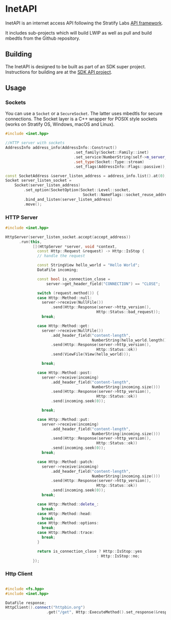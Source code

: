 # InetAPI

InetAPI is an internet access API following the Stratify Labs [API framework](https://github.com/StratifyLabs/API).

It includes sub-projects which will build LWIP as well as pull and build mbedtls from the Github repository.

## Building

The InetAPI is designed to be built as part of an SDK super project. Instructions for building are at the [SDK API project](https://github.com/StratifyLabs/SdkAPI).

## Usage

### Sockets

You can use a `Socket` or a `SecureSocket`. The latter uses mbedtls for secure connections. The Socket layer is a C++ wrapper for POSIX style sockets (works on Stratify OS, Windows, macOS and Linux).

```c++
#include <inet.hpp>

//HTTP server with sockets
AddressInfo address_info(AddressInfo::Construct()
                              .set_family(Socket::Family::inet)
                              .set_service(NumberString(self->m_server_port))
                              .set_type(Socket::Type::stream)
                              .set_flags(AddressInfo::Flags::passive));

const SocketAddress &server_listen_address = address_info.list().at(0);
Socket server_listen_socket =
    Socket(server_listen_address)
        .set_option(SocketOption(Socket::Level::socket,
                                  Socket::NameFlags::socket_reuse_address))
        .bind_and_listen(server_listen_address)
        .move();
```

### HTTP Server

```c++
#include <inet.hpp>

HttpServer(server_listen_socket.accept(accept_address))
      .run(this,
            [](HttpServer *server, void *context,
              const Http::Request &request) -> Http::IsStop {
              // handle the request

              const StringView hello_world = "Hello World";
              DataFile incoming;

              const bool is_connection_close =
                  server->get_header_field("CONNECTION") == "CLOSE";

              switch (request.method()) {
              case Http::Method::null:
                server->receive(NullFile())
                    .send(Http::Response(server->http_version(),
                                        Http::Status::bad_request));
                break;

              case Http::Method::get:
                server->receive(NullFile())
                    .add_header_field("content-length",
                                      NumberString(hello_world.length()))
                    .send(Http::Response(server->http_version(),
                                        Http::Status::ok))
                    .send(ViewFile(View(hello_world)));

                break;

              case Http::Method::post:
                server->receive(incoming)
                    .add_header_field("content-length",
                                      NumberString(incoming.size()))
                    .send(Http::Response(server->http_version(),
                                        Http::Status::ok))
                    .send(incoming.seek(0));

                break;

              case Http::Method::put:
                server->receive(incoming)
                    .add_header_field("content-length",
                                      NumberString(incoming.size()))
                    .send(Http::Response(server->http_version(),
                                        Http::Status::ok))
                    .send(incoming.seek(0));
                break;

              case Http::Method::patch:
                server->receive(incoming)
                    .add_header_field("content-length",
                                      NumberString(incoming.size()))
                    .send(Http::Response(server->http_version(),
                                        Http::Status::ok))
                    .send(incoming.seek(0));
                break;

              case Http::Method::delete_:
                break;
              case Http::Method::head:
                break;
              case Http::Method::options:
                break;
              case Http::Method::trace:
                break;
              }

              return is_connection_close ? Http::IsStop::yes
                                        : Http::IsStop::no;
            });
```

### Http Client

```c++

#include <fs.hpp>
#include <inet.hpp>

DataFile response;
HttpClient().connect("httpbin.org")
                  .get("/get", Http::ExecuteMethod().set_response(&response));

```